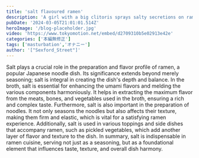 ```yaml
---
title: 'salt flavoured ramen'
description: 'A girl with a big clitoris sprays salty secretions on ramen noodles in a string masturbation😻'
pubDate: '2024-03-05T21:01:01.514Z'
heroImage: '/blog-placeholder.jpg'
video: 'https://www.tokyomotion.net/embed/d2709310b5e02913e42e'
categories: ['本編無修正']
tags: ['masturbation','オナニー']
author: '["Sexford_Street"]'
---
```


Salt plays a crucial role in the preparation and flavor profile of ramen, a popular Japanese noodle dish. Its significance extends beyond merely seasoning; salt is integral in creating the dish's depth and balance. In the broth, salt is essential for enhancing the umami flavors and melding the various components harmoniously. It helps in extracting the maximum flavor from the meats, bones, and vegetables used in the broth, ensuring a rich and complex taste. Furthermore, salt is also important in the preparation of noodles. It not only seasons the noodles but also affects their texture, making them firm and elastic, which is vital for a satisfying ramen experience. Additionally, salt is used in various toppings and side dishes that accompany ramen, such as pickled vegetables, which add another layer of flavor and texture to the dish. In summary, salt is indispensable in ramen cuisine, serving not just as a seasoning, but as a foundational element that influences taste, texture, and overall dish harmony.